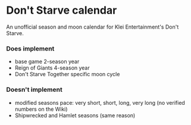 # Don't Starve calendar
An unofficial season and moon calendar for Klei Entertainment's Don't Starve.
### Does implement
- base game 2-season year
- Reign of Giants 4-season year
- Don't Starve Together specific moon cycle
### Doesn't implement
- modified seasons pace: very short, short, long, very long (no verified numbers on the Wiki)
- Shipwrecked and Hamlet seasons (same reason)
